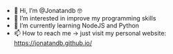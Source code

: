 - 👋 Hi, I’m @Jonatandb 🤓
- 👀 I’m interested in improve my programming skills
- 🌱 I’m currently learning NodeJS and Python
- 📫 How to reach me -> just visit my personal website: https://jonatandb.github.io/

<!---
Jonatandb/Jonatandb is a ✨ special ✨ repository because its `README.md` (this file) appears on your GitHub profile.
You can click the Preview link to take a look at your changes.
--->
